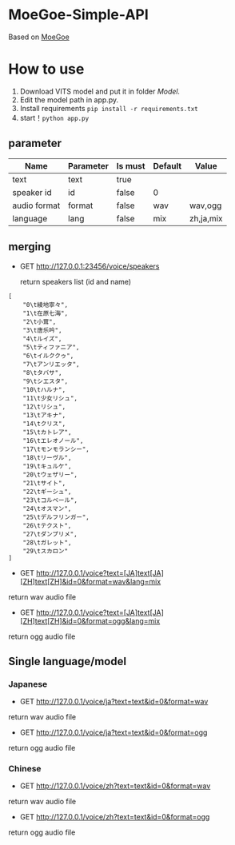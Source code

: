 # MoeGoe-Simple-API

Based on [MoeGoe](https://github.com/CjangCjengh/MoeGoe)

# How to use

1. Download VITS model and put it in folder *Model.*
2. Edit the model path in app.py.
3. Install requirements `pip install -r requirements.txt`
4. start！`python app.py`

## parameter

| Name         | Parameter | Is must | Default | Value     |
| ------------ | --------- | ------- | ------- | --------- |
| text         | text      | true    |         |           |
| speaker id   | id        | false   | 0       |           |
| audio format | format    | false   | wav     | wav,ogg   |
| language     | lang      | false   | mix     | zh,ja,mix |

## merging

- GET http://127.0.0.1:23456/voice/speakers

  return speakers list (id and name)

```
[
	"0\t綾地寧々",
	"1\t在原七海",
	"2\t小茸",
	"3\t唐乐吟",
	"4\tルイズ",
	"5\tティファニア",
	"6\tイルククゥ",
	"7\tアンリエッタ",
	"8\tタバサ",
	"9\tシエスタ",
	"10\tハルナ",
	"11\t少女リシュ",
	"12\tリシュ",
	"13\tアキナ",
	"14\tクリス",
	"15\tカトレア",
	"16\tエレオノール",
	"17\tモンモランシー",
	"18\tリーヴル",
	"19\tキュルケ",
	"20\tウェザリー",
	"21\tサイト",
	"22\tギーシュ",
	"23\tコルベール",
	"24\tオスマン",
	"25\tデルフリンガー",
	"26\tテクスト",
	"27\tダンプリメ",
	"28\tガレット",
	"29\tスカロン"
]
```

- GET http://127.0.0.1/voice?text=[JA]text[JA][ZH]text[ZH]&id=0&format=wav&lang=mix

return wav audio file

- GET http://127.0.0.1/voice?text=[JA]text[JA][ZH]text[ZH]&id=0&format=ogg&lang=mix

return ogg audio file



## Single language/model

### Japanese

- GET http://127.0.0.1/voice/ja?text=text&id=0&format=wav

return wav audio file

- GET http://127.0.0.1/voice/ja?text=text&id=0&format=ogg

return ogg audio file

### Chinese

- GET http://127.0.0.1/voice/zh?text=text&id=0&format=wav

return wav audio file

- GET http://127.0.0.1/voice/zh?text=text&id=0&format=ogg

return ogg audio file

